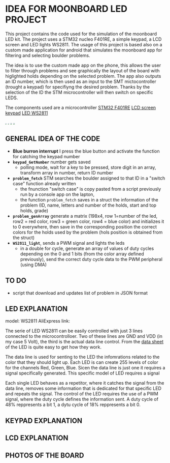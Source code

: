 # IDEA FOR MOONBOARD LED PROJECT

This project contains the code used for the simulation of the moonboard LED kit. The project uses a STM32 nucleo F401RE, a simple keypad, a LCD screen and LED lights WS2811. The usage of this project is based also on a custom made application for android that simulates the moonboard app for filtering and selecting boulder problems. 

The idea is to use the custom made app on the phone, this allows the user to filter through problems and see graphically the layout of the board with higlighted holds depending on the selected problem. The app also outputs an ID number, which is then used as an input to the SMT mictocontroller (trought a keypad) for specifiyng the desired problem. Thanks by the selection of the ID the STM microcontroller will then switch on specific LEDS.

The components used are a microcontroller [STM32 F401RE](https://www.amazon.com/Matrix-Membrane-Switch-Keyboard-Arduino/dp/B07THCLGCZ/ref=sr_1_3?dchild=1&keywords=keypad+arduino&qid=1620036372&sr=8-3) [LCD screen]() [keypad]() [LED WS2811]()

<img src="C:\Users\massi\OneDrive\Documenti\STM32 projects\Moonboard_LED\Img\keypad.jpg" style="zoom:25%;" />  <img src="C:\Users\massi\OneDrive\Documenti\STM32 projects\Moonboard_LED\Img\STMF401RE.jpg" style="zoom: 25%;" /> <img src="C:\Users\massi\OneDrive\Documenti\STM32 projects\Moonboard_LED\Img\WS2811_off.jpg" style="zoom:33%;" /> <img src="C:\Users\massi\OneDrive\Documenti\STM32 projects\Moonboard_LED\Img\WS2811_on.jpg" style="zoom:33%;" />





## GENERAL IDEA OF THE CODE

- **Blue burron interrupt** I press the blue button and activate the function for catching the keypad number
- **`keypad_GetNumber`** number gets saved
  - polling mode, wait for a key to be pressed, store digit in an array, transform array in number, return ID number
- **`problem_fetch`** STM searches the boulder assigned to that ID in a "switch case" function already written 
  - the fnunction "switch case" is copy pasted from a script previously run by a console app on the lapton, 
  - the function `problem_fetch` saves in a struct the information of the problem (ID, name, letters and number of the holds, start and top holds, grade)
- **`problem_genArray`** generate a matrix (198x4, row 1=number of the led, row2 = red color, row3 = green color, row4 = blue color) and initializes it to 0 everywhere, then save in the corresponding position the correct colors for the holds used by the problem (hols position is obtained from the struct)
- **`WS2811_light`**, sends a PWM signal and lights the leds
  - in a double for cycle, generate an array of values of duty cycles depending on the 0 and 1 bits (from the color array defined previously), send the correct duty cycle data to the PWM peripheral (using DMA)

 



## TO DO

- script that download and updates list of problem in JSON format

## LED EXPLANATION

model: WS2811
AliExpress link: 

The serie of LED WS2811 can be easily controlled with just 3 lines connected to the microcontrolloer. Two of these lines are GND and VDD (in my case 5 Volt), the third is the actual data line control. From the [data sheet](https://www.alldatasheet.com/datasheet-pdf/pdf/1132633/WORLDSEMI/WS2811.html) of the LED is quite easy to get how they work. 

The data line is used for senting to the LED the infomrations related to the color that they should light up. Each LED is can create 255 levels of color for the channels Red, Green, Blue. Sicen the data line is just one it requires a signal specifically generated. This specific model of LED requires a signal

Each single LED behaves as a repetitor, where it catches the signal from the data line, removes some information that is dedicated for that specific LED and repeats the signal. The control of the LED requires the use of a PWM signal, where the duty cycle defines the information sent. A duty cycle of 48% reppresents a bit 1, a dytu cycle of 18% reppresents a bit 0. 

## KEYPAD EXPLANATION

## LCD EXPLANATION



## PHOTOS OF THE BOARD



